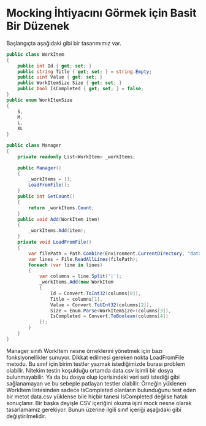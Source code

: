 # Mocking İhtiyacını Görmek için Basit Bir Düzenek

Başlangıçta aşağıdaki gibi bir tasarımımız var.

```csharp
public class WorkItem
{
    public int Id { get; set; }
    public string Title { get; set; } = string.Empty;
    public uint Value { get; set; }
    public WorkItemSize Size { get; set; }
    public bool IsCompleted { get; set; } = false;
}
public enum WorkItemSize
{
    S,
    M,
    L,
    XL
}

public class Manager
{
    private readonly List<WorkItem> _workItems;

    public Manager()
    {
        _workItems = [];
        LoadFromFile();
    }
    public int GetCount()
    {
        return _workItems.Count;
    }
    public void Add(WorkItem item)
    {
        _workItems.Add(item);
    }
    private void LoadFromFile()
    {
        var filePath = Path.Combine(Environment.CurrentDirectory, "data.csv");
        var lines = File.ReadAllLines(filePath);
        foreach (var line in lines)
        {
            var columns = line.Split('|');
            _workItems.Add(new WorkItem
            {
                Id = Convert.ToInt32(columns[0]),
                Title = columns[1],
                Value = Convert.ToUInt32(columns[2]),
                Size = Enum.Parse<WorkItemSize>(columns[3]),
                IsCompleted = Convert.ToBoolean(columns[4])
            });
        }
    }
}
```

Manager sınıfı WorkItem nesne örneklerini yönetmek için bazı fonksiyonellikler sunuyor. Dikkat edilmesi gereken nokta LoadFromFile metodu. Bu sınıf için birim testler yazmak istediğimizde burası problem olabilir. Nitekim testin koşulduğu ortamda data.csv isimli bir dosya bulunmayabilir. Ya da bu dosya olup içerisindeki veri seti istediği gibi sağlanamayan ve bu sebeple patlayan testler olabilir. Örneğin yüklenen WorkItem listesinden sadece IsCompleted olanların bulunduğunu test eden bir metot data.csv yüklense bile hiçbir tanesi IsCompleted değilse hatalı sonuçlanır. Bir başka deyişle CSV içeriğini okuma işini mock nesne olarak tasarlamamız gerekiyor. Bunun üzerine ilgili sınıf içeriği aşağıdaki gibi değiştirilmelidir.

```csharp
```